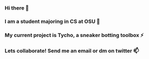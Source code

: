 ### Hi there 👋
### I am a student majoring in CS at OSU 🌱
### My current project is Tycho, a sneaker botting toolbox ⚡
### Lets collaborate! Send me an email or dm on twitter 📫

<!--
**MaxPrehoda/MaxPrehoda** is a ✨ _special_ ✨ repository because its `README.md` (this file) appears on your GitHub profile.

Here are some ideas to get you started:

- 🔭 I’m currently working on ...
- 🌱 I’m currently learning ...
- 👯 I’m looking to collaborate on ...
- 🤔 I’m looking for help with ...
- 💬 Ask me about ...
- 📫 How to reach me: ...
- 😄 Pronouns: ...
- ⚡ Fun fact: ...
-->
